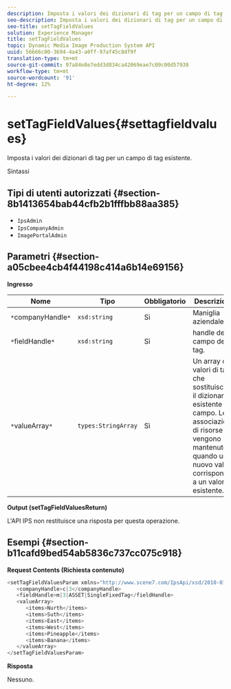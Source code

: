 ```yaml
---
description: Imposta i valori dei dizionari di tag per un campo di tag esistente.
seo-description: Imposta i valori dei dizionari di tag per un campo di tag esistente.
seo-title: setTagFieldValues
solution: Experience Manager
title: setTagFieldValues
topic: Dynamic Media Image Production System API
uuid: 56666c00-3694-4a43-a0ff-97af45c8df9f
translation-type: tm+mt
source-git-commit: 97a84e8e7edd3d834ca42069eae7c09c00d57938
workflow-type: tm+mt
source-wordcount: '91'
ht-degree: 12%

---
```



# setTagFieldValues{#settagfieldvalues}

Imposta i valori dei dizionari di tag per un campo di tag esistente.

Sintassi

## Tipi di utenti autorizzati {#section-8b1413654bab44cfb2b1fffbb88aa385}

* `IpsAdmin`
* `IpsCompanyAdmin`
* `ImagePortalAdmin`

## Parametri {#section-a05cbee4cb4f44198c414a6b14e69156}

**Ingresso**

| Nome | Tipo | Obbligatorio | Descrizione |
|---|---|---|---|
| `*`companyHandle`*` | `xsd:string` | Sì | Maniglia aziendale. |
| `*`fieldHandle`*` | `xsd:string` | Sì | handle del campo del tag. |
| `*`valueArray`*` | `types:StringArray` | Sì | Un array di valori di tag che sostituiscono il dizionario esistente del campo. Le associazioni di risorse vengono mantenute quando un nuovo valore corrisponde a un valore esistente. |

**Output (setTagFieldValuesReturn)**

L&#39;API IPS non restituisce una risposta per questa operazione.

## Esempi {#section-b11cafd9bed54ab5836c737cc075c918}

**Request Contents (Richiesta contenuto)**

```java
<setTagFieldValuesParam xmlns="http://www.scene7.com/IpsApi/xsd/2010-01-31">
   <companyHandle>c|3</companyHandle>
   <fieldHandle>m|3|ASSET|SingleFixedTag</fieldHandle>
   <valueArray>
      <items>Nurth</items>
      <items>Suth</items>
      <items>East</items>
      <items>West</items>
      <items>Pineapple</items>
      <items>Banana</items>
   </valueArray>
</setTagFieldValuesParam>
```

**Risposta**

Nessuno.
